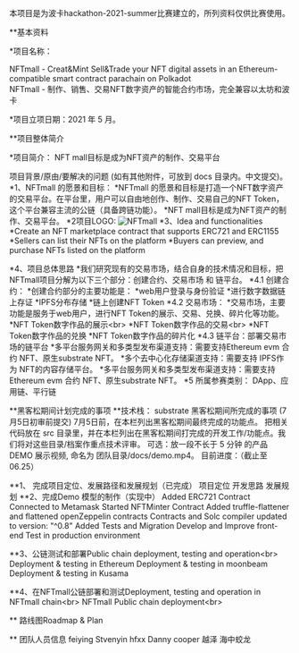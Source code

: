 本项目是为波卡hackathon-2021-summer比赛建立的，所列资料仅供比赛使用。

**基本资料

*项目名称：

NFTmall - Creat&Mint Sell&Trade your NFT digital assets in an Ethereum-compatible smart contract parachain on Polkadot<br/>
NFTmall - 制作、销售、交易NFT数字资产的智能合约市场，完全兼容以太坊和波卡<br/>

*项目立项日期：2021 年 5 月。

**项目整体简介

*项目简介： NFT mall目标是成为NFT资产的制作、交易平台

项目背景/原由/要解决的问题 (如有其他附件，可放到 docs 目录内。中文提交)。
*1、NFTmall 的愿景和目标：
  *NFTmall 的愿景和目标是打造一个NFT数字资产的交易平台。在平台里，用户可以自由地创作、制作、交易自己的NFT Token，这个平台兼容主流的公链（具备跨链功能）。
  *NFT mall目标是成为NFT资产的制作、交易平台。
*2项目LOGO:
![NFTmall](http://nft.ueuo.com/img/movieimg.png)
*3、Idea and functionalities
  *Create an NFT marketplace contract that supports ERC721 and ERC1155
  *Sellers can list their NFTs on the platform
  *Buyers can preview, and purchase NFTs listed on the platform

*4、项目总体思路
  *我们研究现有的交易市场，结合自身的技术情况和目标，把NFTmall项目分解为以下三个部分：创建合约、交易市场  和 链平台。
  *4.1 创建合约：
  *创建合约部分的主要功能是：
    *web用户登录与身份验证
    *进行数字数据链上存证
    *IPFS分布存储
    *链上创建NFT Token
  *4.2 交易市场：
    *交易市场，主要功能是服务于web用户，进行NFT Token的展示、交易、兑换、碎片化等功能。
      *NFT Token数字作品的展示\<br>
      *NFT Token数字作品的交易\<br>
      *NFT Token数字作品的兑换
      *NFT Token数字作品的碎片化
  *4.3 链平台：部署交易市场的链平台
      *多平台服务网关和多类型发布渠道支持：需要支持Ethereum evm 合约 NFT、原生substrate NFT。
      *多个去中心化存储渠道支持：需要支持 IPFS作为 NFT的内容存储平台。
      *多平台服务网关和多类型发布渠道支持：需要支持Ethereum evm 合约 NFT、原生substrate NFT。
  *5 所属参赛类别：
    DApp、应用链、平行链 
        
    
**黑客松期间计划完成的事项
**技术栈： substrate 
黑客松期间所完成的事项 (7月5日初审前提交)
7月5日前，在本栏列出黑客松期间最终完成的功能点。
把相关代码放在 src 目录里，并在本栏列出在黑客松期间打完成的开发工作/功能点。我们将对这些目录/档案作重点技术评审。
可选：放一段不长于 5 分钟 的产品 DEMO 展示视频, 命名为 团队目录/docs/demo.mp4。
目前进度：（截止至 06.25）

**1、 完成项目定位、发展路径和发展规划（已完成）
      项目定位
      开发思路
      发展规划
**2、完成Demo 模型的制作（实现中）
      Added ERC721 Contract
      Connected to Metamask
      Started NFTMinter Contract
      Added truffle-flattener and flattened openZeppelin contracts
      Contracts and Solc compiler updated to version: "^0.8"
      Added Tests and Migration
      Develop and Improve front-end
      Test in production environment

**3、公链测试和部署Public chain deployment, testing and operation\<br>
      Deployment & testing in Ethereum
      Deployment & testing in moonbeam
      Deployment & testing in Kusama

**4、在NFTmall公链部署和测试Deployment, testing and operation in NFTmall chain\<br>
      NFTmall Public chain deployment\<br>

** 路线图Roadmap & Plan

** 团队人员信息
feiying	 Stvenyin  hfxx	 Danny cooper  越泽	海中蛟龙
